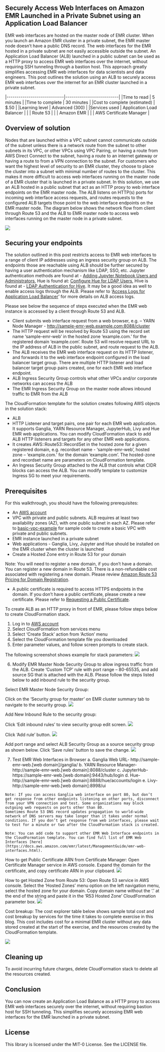 ## Securely Access Web Interfaces on Amazon EMR Launched in a Private Subnet using an Application Load Balancer

EMR web interfaces are hosted on the master node of EMR cluster. When you launch an Amazon EMR cluster in a private subnet, the EMR master node doesn’t have a public DNS record. The web interfaces for the EMR hosted in a private subnet are not easily accessible outside the subnet. An Application Load Balancer (ALB) launched in a public subnet can be used as a HTTP proxy to access EMR web interfaces over the internet, without requiring SSH tunneling through a bastion host. This approach greatly simplifies accessing EMR web interfaces for data scientists and data engineers.
This post outlines the solution using an ALB to securely access EMR web interfaces over the internet for an EMR cluster launched in a private subnet.

|-----------------------------|---------------------------|
|Time to read	                | 5 minutes                 |
|Time to complete             | 30 minutes                |
|Cost to complete (estimated) |	$.50                      |
|Learning level               |	Advanced (300)            |
|Services used                | Application Load Balancer |
|                             |  Route 53                 |
|                             |   Amazon EMR              |
|                             |   AWS Certificate Manager |

## Overview of solution
Nodes that are launched within a VPC subnet cannot communicate outside of the subnet unless there is a network route from the subnet to other subnets in its VPC, or other VPCs using VPC Pairing, or having a route from AWS Direct Connect to the subnet, having a route to an internet gateway or having a route to from a VPN connection to the subnet. For customers who want the highest level of security to an EMR cluster, they choose to place the cluster into a subnet with minimal number of routes to the cluster. This makes it more difficult to access web interfaces running on the master node of a EMR cluster that is launched in a private subnet. In this solution, we use an ALB hosted in a public subnet that act as an HTTP proxy to web interface endpoints on the EMR master node. The ALB listens on HTTP(s) ports for incoming web interface access requests, and routes requests to the configured ALB targets those point to the web interface endpoints on the EMR master node.
The diagram below shows the network flow from client through Route 53 and the ALB to EMR master node to access web interfaces running on the master node in a private subnet.

![](images/emr-web-interfaces-via-alb-architecture.png)

## Securing your endpoints
The solution outlined in this post restricts access to EMR web interfaces to a range of client IP addresses using an ingress security group on ALB. The endpoints those are reachable using ALB should be further secured by having a user authentication mechanism like LDAP, SSO, etc. Jupyter authentication methods are found at - [Adding Jupyter Notebook Users and Administrators](https://docs.aws.amazon.com/emr/latest/ReleaseGuide/emr-jupyterhub-user-access.html), Hue is found at: [Configure Hue for LDAP Users](https://docs.aws.amazon.com/emr/latest/ReleaseGuide/hue-ldap.html), Hive is found at - [LDAP Authentication for Hive](https://cwiki.apache.org/confluence/display/Hive/User+and+Group+Filter+Support+with+LDAP+Atn+Provider+in+HiveServer2). It may be a good idea as well to enable access logs through the ALB. Please refer to ‘[Access Logs for Application Load Balancer](https://docs.aws.amazon.com/elasticloadbalancing/latest/application/load-balancer-access-logs.html)’ for more details on ALB access logs.

Please see below the sequence of steps executed when the EMR web instance is accessed by a client through Route 53 and ALB.

  * Client submits web interface request from a web browser, e.g. – YARN Node Manager - http://sample-emr-web.example.com:8088/cluster
  *	The HTTP request will be resolved by Route 53 using the record set name ‘sample-emr-web’ in the hosted zone ‘example.com.’ for the registered domain ‘example.com’. Route 53 will resolve request URL to the IP address of ALB in the public subnet, and route request to the ALB.
  *	The ALB receives the EMR web interface request on its HTTP listener, and forwards it to the web interface endpoint configured in the load balancer target group. There are multiple HTTP listener and load balancer target group pairs created, one for each EMR web interface endpoint.
  *	ALB Ingress Security Group controls what other VPCs and/or corporate networks can access the ALB
  *	The EMR Ingress Security Group on the master node allows inbound traffic to EMR from the ALB

The CloudFormation template for the solution creates following AWS objects in the solution stack:
  *	ALB
  *	HTTP Listener and target pairs, one pair for each EMR web application. It supports Ganglia, YARN Resource Manager, JupyterHub, Livy and Hue EMR web applications. You can modify CloudFormation stack to add ALB HTTP listeners and targets for any other EMR web applications.
  *	It creates AWS::Route53::RecordSet in the hosted zone for a given registered domain, e.g. recordset name - ‘sample-emr-web’, hosted zone – ‘example.com.’ for the domain ‘example.com’. The hosted-zone and recordset name are parameters on CloudFormation template.
  *	An Ingress Security Group attached to the ALB that controls what CIDR blocks can access the ALB. You can modify template to customize Ingress SG to meet your requirements.

## Prerequisites
For this walkthrough, you should have the following prerequisites:
  *	An [AWS account](https://signin.aws.amazon.com/signin?redirect_uri=https%3A%2F%2Fportal.aws.amazon.com%2Fbilling%2Fsignup%2Fresume&client_id=signup)
  *	VPC with private and public subnets. ALB requires at least two availability zones (AZ), with one public subnet in each AZ. Please refer to [basic-vpc-example](https://github.com/kennyk65/aws-vpc-cloud-formation/blob/master/base-vpc-example.template.yml) for sample code to create a basic VPC with private and public subnets.
  *	EMR instance launched in a private subnet
  *	Web applications - Ganglia, Livy, Jupyter and Hue should be installed on the EMR cluster when the cluster is launched
  *	Create a Hosted Zone entry in Route 53 for your domain

  Note: You will need to register a new domain, if you don’t have a domain. You can register a new domain in Route 53. There is a non-refundable cost associated with registering a new domain. Please review [Amazon Route 53 Pricing for Domain Registration](https://aws.amazon.com/route53/pricing/).
  *	A public certificate is required to access HTTPS endpoints in the domain. If you don’t have a public certificate, please create a new certificate. Please refer to [Requesting a Public Certificate](https://docs.aws.amazon.com/acm/latest/userguide/gs-acm-request-public.html).

To create ALB as an HTTP proxy in front of EMR, please follow steps below to create CloudFormation stack.
  1.	Log in to [AWS account](https://signin.aws.amazon.com/signin?redirect_uri=https%3A%2F%2Fportal.aws.amazon.com%2Fbilling%2Fsignup%2Fresume&client_id=signup)
  2.	Select CloudFormation from services menu
  3.	Select ‘Create Stack’ action from ‘Action’ menu
  4.	Select the CloudFormation template file you downloaded
  5.	Enter parameter values, and follow screen prompts to create stack.

  The following screenshot shows example for stack parameters:
  ![](images/cfn-stack-parameters.png)

  6.	Modify EMR Master Node Security Group to allow ingress traffic from the ALB. Create ‘Custom TCP’ rule with port range – 80-65535, and add source SG that is attached with the ALB. Please follow the steps listed below to add inbound rule to the security group.

  Select EMR Master Node Security Group:

  Click on the ‘Security group for master’ on EMR cluster summary tab to navigate to the security group.
  ![](images/emr-cluster-summary-screen.png)

  Add New Inbound Rule to the security group:

  Click ‘Edit inbound rules’ to view security group edit screen.
  ![](images/emr-master-sg-edit-screenshot)

  Click ‘Add rule’ button.
  ![](images/emr-master-sg-add-ingressrule.png)

  Add port range and select ALB Security Group as a source security group as shown below. Click ‘Save rules’ button to save the change.
  ![](images/emr-master-sg-ingressrule-save.png)

  7.	Test EMR Web Interfaces in Browser
    a.	Ganglia Web URL- http://sample-emr-web.[web domain]/ganglia/
    b.	YARN Resource Manager- http://sample-emr-web.[web domain]:8088/cluster
    c.	JupyterHub- https://sample-emr-web.[web domain]:9443/hub/login
    d.	Hue- http://sample-emr-web.[web domain]:8888/hue/accounts/login
    e.	Livy- http://sample-emr-web.[web domain]:8998/ui

    Note: If you can access Ganglia web interface on port 80, but don’t get response from other endpoints listening on other ports, disconnect from your VPN connection and test. Some organizations may block outgoing web requests on ports other than 80.
    Sometimes Route 53 DNS record updates propagation to world-wide network of DNS servers may take longer than it takes under normal conditions. If you don’t get response from web interfaces, please wait to test for a minute or two after the CloudFormation stack is created.

    Note: You can add code to support other EMR Web Interface endpoints in the CloudFormation template. You can find full list of EMR Web Interfaces [here](https://docs.aws.amazon.com/emr/latest/ManagementGuide/emr-web-interfaces.html).

  How to get Public Certificate ARN from Certificate Manager:
  Open Certificate Manager service in AWS console. Expand the domain for the certificate, and copy certificate ARN in your clipboard.
  ![](images/howtoget-certificate-arn.png)

  How to get Hosted Zone from Route 53:
  Open Route 53 service in AWS console. Select the ‘Hosted Zones’ menu option on the left navigation menu, select the hosted zone for your domain. Copy domain name without the ‘.’ at the end of the string and paste it in the ‘R53 Hosted Zone’ CloudFormation parameter box.
  ![](images/howtoget-r53-hostedzone-name.png)

Cost breakup:
The cost explorer table below shows sample total cost and cost breakup by services for the time it takes to complete exercise in this blog. This cost includes cost for a minimal EMR cluster without any data stored created at the start of the exercise, and the resources created by the CloudFormation template.

![](images/cost-to-run-breakup.png)

## Cleaning up
To avoid incurring future charges, delete CloudFormation stack to delete all the resources created.

## Conclusion
You can now create an Application Load Balance as a HTTP proxy to access EMR web interfaces securely over the internet, without requiring bastion host for SSH tunneling. This simplifies securely accessing EMR web interfaces for the EMR launched in a private subnet.

## License

This library is licensed under the MIT-0 License. See the LICENSE file.
